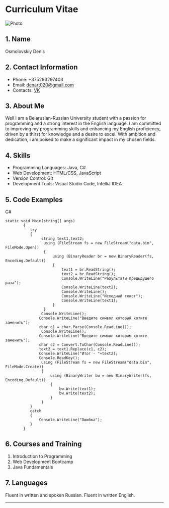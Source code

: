 # Curriculum Vitae

![Photo](https://sun9-30.userapi.com/impg/TYUEQHoBARd_ANzVo5lMfk8Eou2PiUuqoERQCw/hUBTnukOCdE.jpg?size=608x1080&quality=95&sign=e130ee7d0c8fdfdbcde3b9f5fc65fe46&type=album)

## 1. Name
Osmolovskiy Denis

## 2. Contact Information
- Phone: +375293297403
- Email: denart020@gmail.com
- Contacts: [VK](https://vk.com/termexr)

## 3. About Me
Well I am a Belarusian-Russian University student with a passion for programming and a strong interest in the English language. I am committed to improving my programming skills and enhancing my English proficiency, driven by a thirst for knowledge and a desire to excel. With ambition and dedication, i am poised to make a significant impact in my chosen fields.

## 4. Skills
- Programming Languages: Java, C#
- Web Development: HTML/CSS, JavaScript
- Version Control: Git
- Development Tools: Visual Studio Code, IntelliJ IDEA

## 5. Code Examples

C#
```
static void Main(string[] args)
        {
           try
           {
                string text1,text2;
                 using (FileStream fs = new FileStream("data.bin", FileMode.Open))
                 {
                     using (BinaryReader br = new BinaryReader(fs, Encoding.Default))
                     {
                         text1 = br.ReadString();
                         text2 = br.ReadString();
                         Console.WriteLine("Результаты предыдущего раза");
                         Console.WriteLine(text2);
                         Console.WriteLine();
                         Console.WriteLine("Исходный текст");
                         Console.WriteLine(text1);
                     }
                 }
                Console.WriteLine();
               Console.WriteLine("Введите символ который хотите заменить");
               char c1 = char.Parse(Console.ReadLine());
                Console.WriteLine();
               Console.WriteLine("Введите символ которым хотите заменить");
               char c2 = Convert.ToChar(Console.ReadLine());
               text2 = text1.Replace(c1, c2);
               Console.WriteLine("Итог - "+text2);
               Console.ReadKey();
                using (FileStream fs = new FileStream("data.bin", FileMode.Create))
                {
                    using (BinaryWriter bw = new BinaryWriter(fs, Encoding.Default))
                    {
                        bw.Write(text1);
                        bw.Write(text2);
                    }
                }
           }    
           catch
           {
               Console.WriteLine("Ошибка");
           }
        }
```
## 6. Courses and Training
1. Introduction to Programming
1. Web Development Bootcamp
1. Java Fundamentals

## 7. Languages
Fluent in written and spoken Russian.
Fluent in written English.

---

